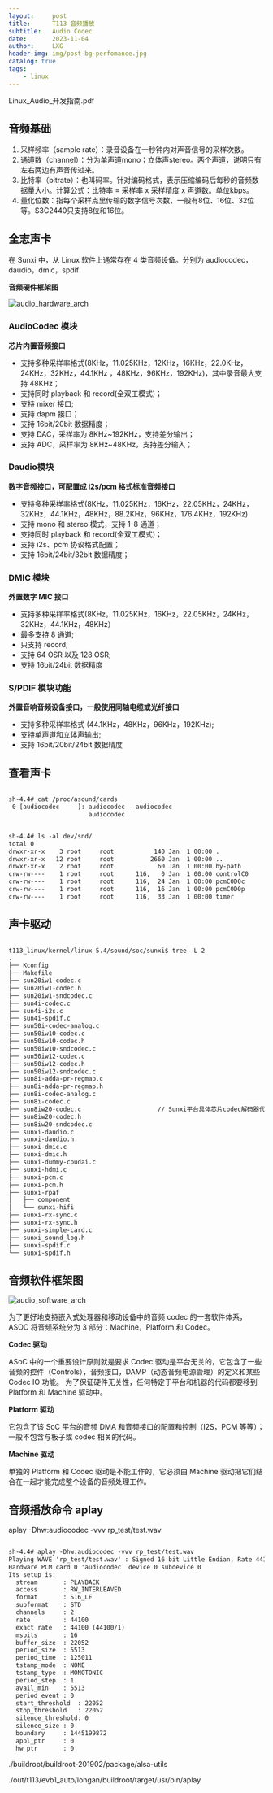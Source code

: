 ```yaml
---
layout:     post
title:      T113 音频播放
subtitle:   Audio Codec
date:       2023-11-04
author:     LXG
header-img: img/post-bg-perfomance.jpg
catalog: true
tags:
    - linux
---
```


Linux_Audio_开发指南.pdf

## 音频基础

1. 采样频率（sample rate）：录音设备在一秒钟内对声音信号的采样次数。
2. 通道数（channel）：分为单声道mono；立体声stereo。两个声道，说明只有左右两边有声音传过来。
3. 比特率（bitrate）：也叫码率。针对编码格式，表示压缩编码后每秒的音频数据量大小。计算公式：比特率 = 采样率 x 采样精度 x 声道数。单位kbps。
4. 量化位数：指每个采样点里传输的数字信号次数，一般有8位、16位、32位等。S3C2440只支持8位和16位。

## 全志声卡

在 Sunxi 中，从 Linux 软件上通常存在 4 类音频设备。分别为 audiocodec，daudio，dmic，spdif

**音频硬件框架图**

![audio_hardware_arch](/images/allwinner/audio_hardware_arch.png)

### AudioCodec 模块

**芯片内置音频接口**

* 支持多种采样率格式(8KHz，11.025KHz，12KHz，16KHz，22.0KHz，24KHz，32KHz，44.1KHz ，48KHz，96KHz，192KHz)，其中录音最大支持 48KHz；
* 支持同时 playback 和 record(全双工模式)；
* 支持 mixer 接口;
* 支持 dapm 接口；
* 支持 16bit/20bit 数据精度；
* 支持 DAC，采样率为 8KHz~192KHz，支持差分输出；
* 支持 ADC，采样率为 8KHz~48KHz，支持差分输入；

### Daudio模块

**数字音频接口，可配置成 i2s/pcm 格式标准音频接口**

* 支持多种采样率格式(8KHz，11.025KHz，16KHz，22.05KHz，24KHz，32KHz，44.1KHz，48KHz，88.2KHz，96KHz，176.4KHz，192KHz)
* 支持 mono 和 stereo 模式，支持 1-8 通道；
* 支持同时 playback 和 record(全双工模式)；
* 支持 i2s、pcm 协议格式配置；
* 支持 16bit/24bit/32bit 数据精度；

### DMIC 模块

**外置数字 MIC 接口**

* 支持多种采样率格式(8KHz，11.025KHz，16KHz，22.05KHz，24KHz，32KHz，44.1KHz，48KHz）
* 最多支持 8 通道;
* 只支持 record;
* 支持 64 OSR 以及 128 OSR;
* 支持 16bit/24bit 数据精度

### S/PDIF 模块功能

**外置音响音频设备接口，一般使用同轴电缆或光纤接口**

* 支持多种采样率格式 (44.1KHz，48KHz，96KHz，192KHz);
* 支持单声道和立体声输出;
* 支持 16bit/20bit/24bit 数据精度

## 查看声卡

```txt

sh-4.4# cat /proc/asound/cards                      
 0 [audiocodec     ]: audiocodec - audiocodec
                      audiocodec


sh-4.4# ls -al dev/snd/
total 0
drwxr-xr-x    3 root     root           140 Jan  1 00:00 .
drwxr-xr-x   12 root     root          2660 Jan  1 00:00 ..
drwxr-xr-x    2 root     root            60 Jan  1 00:00 by-path
crw-rw----    1 root     root      116,   0 Jan  1 00:00 controlC0
crw-rw----    1 root     root      116,  24 Jan  1 00:00 pcmC0D0c
crw-rw----    1 root     root      116,  16 Jan  1 00:00 pcmC0D0p
crw-rw----    1 root     root      116,  33 Jan  1 00:00 timer

```

## 声卡驱动

```txt

t113_linux/kernel/linux-5.4/sound/soc/sunxi$ tree -L 2
.
├── Kconfig
├── Makefile
├── sun20iw1-codec.c
├── sun20iw1-codec.h
├── sun20iw1-sndcodec.c
├── sun4i-codec.c
├── sun4i-i2s.c
├── sun4i-spdif.c
├── sun50i-codec-analog.c
├── sun50iw10-codec.c
├── sun50iw10-codec.h
├── sun50iw10-sndcodec.c
├── sun50iw12-codec.c
├── sun50iw12-codec.h
├── sun50iw12-sndcodec.c
├── sun8i-adda-pr-regmap.c
├── sun8i-adda-pr-regmap.h
├── sun8i-codec-analog.c
├── sun8i-codec.c
├── sun8iw20-codec.c                     // Sunxi平台具体芯片codec解码器代码
├── sun8iw20-codec.h
├── sun8iw20-sndcodec.c
├── sunxi-daudio.c
├── sunxi-daudio.h
├── sunxi-dmic.c
├── sunxi-dmic.h
├── sunxi-dummy-cpudai.c
├── sunxi-hdmi.c
├── sunxi-pcm.c
├── sunxi-pcm.h
├── sunxi-rpaf
│   ├── component
│   └── sunxi-hifi
├── sunxi-rx-sync.c
├── sunxi-rx-sync.h
├── sunxi-simple-card.c
├── sunxi_sound_log.h
├── sunxi-spdif.c
└── sunxi-spdif.h

```

## 音频软件框架图

![audio_software_arch](/images/allwinner/audio_software_arch.png)

为了更好地支持嵌入式处理器和移动设备中的音频 codec 的一套软件体系，ASOC 将音频系统分为 3 部分：Machine，Platform 和 Codec。

**Codec 驱动**

ASoC 中的一个重要设计原则就是要求 Codec 驱动是平台无关的，它包含了一些音频的控件（Controls），音频接口，DAMP（动态音频电源管理）的定义和某些 Codec IO 功能。
为了保证硬件无关性，任何特定于平台和机器的代码都要移到 Platform 和 Machine 驱动中。

**Platform 驱动**

它包含了该 SoC 平台的音频 DMA 和音频接口的配置和控制（I2S，PCM 等等）；一般不包含与板子或 codec 相关的代码。

**Machine 驱动**

单独的 Platform 和 Codec 驱动是不能工作的，它必须由 Machine 驱动把它们结合在一起才能完成整个设备的音频处理工作。

## 音频播放命令 aplay

aplay -Dhw:audiocodec -vvv rp_test/test.wav

```txt

sh-4.4# aplay -Dhw:audiocodec -vvv rp_test/test.wav 
Playing WAVE 'rp_test/test.wav' : Signed 16 bit Little Endian, Rate 44100 Hz, Stereo
Hardware PCM card 0 'audiocodec' device 0 subdevice 0
Its setup is:
  stream       : PLAYBACK
  access       : RW_INTERLEAVED
  format       : S16_LE
  subformat    : STD
  channels     : 2
  rate         : 44100
  exact rate   : 44100 (44100/1)
  msbits       : 16
  buffer_size  : 22052
  period_size  : 5513
  period_time  : 125011
  tstamp_mode  : NONE
  tstamp_type  : MONOTONIC
  period_step  : 1
  avail_min    : 5513
  period_event : 0
  start_threshold  : 22052
  stop_threshold   : 22052
  silence_threshold: 0
  silence_size : 0
  boundary     : 1445199872
  appl_ptr     : 0
  hw_ptr       : 0

```

./buildroot/buildroot-201902/package/alsa-utils

./out/t113/evb1_auto/longan/buildroot/target/usr/bin/aplay










